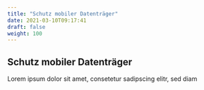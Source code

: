 ```yaml
---
title: "Schutz mobiler Datenträger"
date: 2021-03-10T09:17:41
draft: false
weight: 100
---
```

## Schutz mobiler Datenträger

Lorem ipsum dolor sit amet, consetetur sadipscing elitr, sed diam